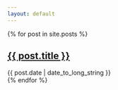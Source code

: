 ```yaml
---
layout: default
---
```


<div class="posts">
    {% for post in site.posts %}
    <article class="post">
        <h1>
            <a href="{{ site.baseurl }}{{ post.url }}">{{ post.title }} </a>
        </h1>
        <div class="date">
            {{ post.date | date_to_long_string }}
        </div>
    </article>
    {% endfor %}
</div>